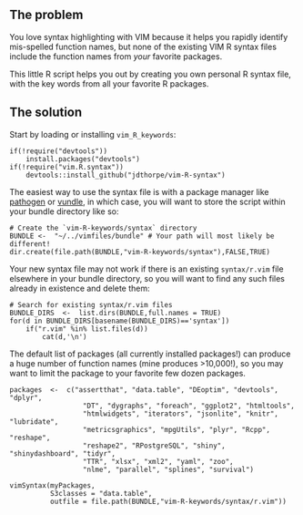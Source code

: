 
## The problem

You love syntax highlighting with VIM because it helps you rapidly identify 
mis-spelled function names, but none of the existing VIM R syntax files
include the function names from *your* favorite packages.  

This little R script helps you out by creating you own personal R syntax file,
with the key words from all your favorite R packages.

## The solution 

Start by loading or installing `vim_R_keywords`:

	if(!require("devtools"))
		install.packages("devtools")
	if(!require("vim.R.syntax"))
		devtools::install_github("jdthorpe/vim-R-syntax")

The easiest way to use the syntax file is with a package 
manager like [pathogen](https://github.com/tpope/vim-pathogen) 
or [vundle](https://github.com/VundleVim/Vundle.vim), 
in which case, you will want to 
store the script within your bundle directory like so:

	# Create the `vim-R-keywords/syntax` directory
	BUNDLE <-  "~/../vimfiles/bundle" # Your path will most likely be different!
	dir.create(file.path(BUNDLE,"vim-R-keywords/syntax"),FALSE,TRUE)

Your new syntax file may not work if there is an existing 
`syntax/r.vim` file elsewhere in your bundle directory, 
so you will want to find any such files already in existence and delete them:

	# Search for existing syntax/r.vim files
	BUNDLE_DIRS  <-  list.dirs(BUNDLE,full.names = TRUE)
	for(d in BUNDLE_DIRS[basename(BUNDLE_DIRS)=='syntax']) 
		if("r.vim" %in% list.files(d))
			cat(d,'\n')

The default list of packages (all currently installed packages!) can produce 
a huge number of function names (mine produces >10,000!), so you may want to 
limit the package to your favorite few dozen packages.

	packages  <-  c("assertthat", "data.table", "DEoptim", "devtools", "dplyr",
					  "DT", "dygraphs", "foreach", "ggplot2", "htmltools",
					  "htmlwidgets", "iterators", "jsonlite", "knitr", "lubridate",
					  "metricsgraphics", "mpgUtils", "plyr", "Rcpp", "reshape",
					  "reshape2", "RPostgreSQL", "shiny", "shinydashboard", "tidyr",
					  "TTR", "xlsx", "xml2", "yaml", "zoo",
					  "nlme", "parallel", "splines", "survival")

	vimSyntax(myPackages, 
              S3classes = "data.table",
			  outfile = file.path(BUNDLE,"vim-R-keywords/syntax/r.vim"))



